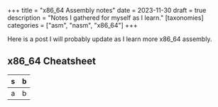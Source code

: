 +++
title = "x86_64 Assembly notes"
date = 2023-11-30
draft = true
description = "Notes I gathered for myself as I learn."
[taxonomies]
categories = ["asm", "nasm", "x86_64"]
+++

Here is a post I will probably update as I learn more x86_64 assembly.


## x86_64 Cheatsheet

|s|b|
|---|---|
|a|b|
